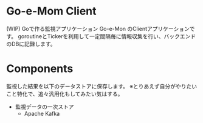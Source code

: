 # Go-e-Mom Client

(WIP)
Goで作る監視アプリケーション Go-e-Mon のClientアプリケーションです。
goroutineとTickerを利用して一定間隔毎に情報収集を行い、バックエンドのDBに記録します。

# Components

監視した結果を以下のデータストアに保存します。
  ※とりあえず自分がやりたいこと特化で、追々汎用化もしてみたい気はする。

* 監視データの一次ストア
  * Apache Kafka




